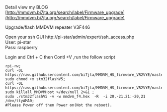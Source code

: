 Detail view my BLOG 
[http://mmdvm.bi7jta.org/search/label/Firmware_upgrade](http://mmdvm.bi7jta.org/search/label/Firmware_upgrade)  
  
Upgrade/flash MMDVM repeater V3F446  
  
Open your ssh GUI http://pi-star/admin/expert/ssh_access.php  
User: pi-star  
Pass: raspberry  

Login and Ctrl + C then Contl +V ,run the follow script  

``` 
rpi-rw;  
curl -OL https://raw.githubusercontent.com/bi7jta/MMDVM_HS_firmware_VR2VYE/master/RepeaterV3F4/stm32flashV5;  
sudo chmod +x stm32flashV5;   
curl -OL https://raw.githubusercontent.com/bi7jta/MMDVM_HS_firmware_VR2VYE/master/RepeaterV3F4/mmdvm_f4.hex;  
sudo killall MMDVMHost >/dev/null 2>&1 ;  
sudo ./stm32flashV5 -v -w mmdvm_f4.hex  -R  -i 20,-21,21:-20,21 /dev/ttyAMA0;  
#Please Power off then Power on(Not the reboot).  
``` 

